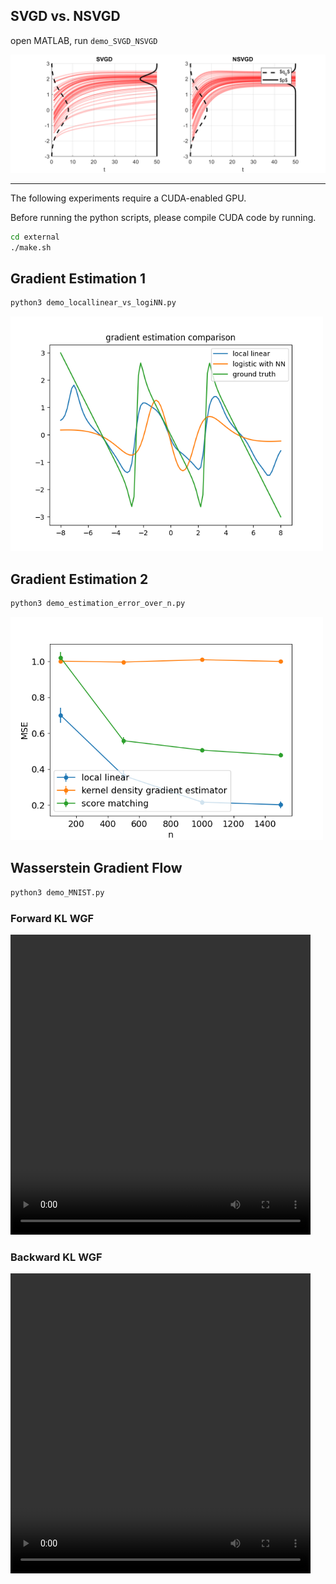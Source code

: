 ## SVGD vs. NSVGD 
open MATLAB, run ```demo_SVGD_NSVGD```

<img src="figs/demo_SVGD_NSVGD.png" width="650"/>

----

The following experiments require a CUDA-enabled GPU.

Before running the python scripts, please 
compile CUDA code by running. 
```bash
cd external
./make.sh
```

## Gradient Estimation 1
```bash
python3 demo_locallinear_vs_logiNN.py
```
<img src="figs/Local_Linear_vs_LogiNN.png" width="500"/>

## Gradient Estimation 2
```bash
python3 demo_estimation_error_over_n.py
```
<img src="figs/error_over_n.png" width="500"/>

## Wasserstein Gradient Flow
```bash
python3 demo_MNIST.py
```
### Forward KL WGF
<video width="480" height="480" controls>
  <source src="figs/fKL_MNIST.mp4" type="video/mp4">
</video>

### Backward KL WGF
<video width="480" height="480" controls>
  <source src="figs/rKL_MNIST.mp4" type="video/mp4">
</video>